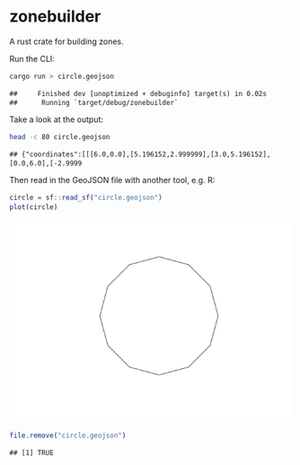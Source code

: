 
# zonebuilder

A rust crate for building zones.

Run the CLI:

``` bash
cargo run > circle.geojson
```

    ##     Finished dev [unoptimized + debuginfo] target(s) in 0.02s
    ##      Running `target/debug/zonebuilder`

Take a look at the output:

``` bash
head -c 80 circle.geojson
```

    ## {"coordinates":[[[6.0,0.0],[5.196152,2.999999],[3.0,5.196152],[0.0,6.0],[-2.9999

Then read in the GeoJSON file with another tool, e.g. R:

``` r
circle = sf::read_sf("circle.geojson")
plot(circle)
```

![](README_files/figure-gfm/circle-1.png)<!-- -->

``` r
file.remove("circle.geojson")
```

    ## [1] TRUE

<!--
The crate template was made with the following command:

```bash
cargo new --lib zonebuilder
```

```bash
mv -v zonebuilder/* .               
# renamed 'zonebuilder/Cargo.toml' -> './Cargo.toml'
# renamed 'zonebuilder/src' -> './src'
```

Edit the .rs files in src folder.

Then run:

```bash
cargo test
```

-->
